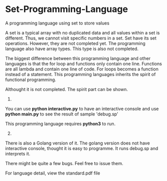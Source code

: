 # Set-Programming-Language
A programming language using set to store values

A set is a typical array with no duplicated data and all values within a set is different. Thus, we cannot visit specific numbers in a set. Set have its set operations. However, they are not completed yet. The programming language also have array types. This type is also not completed.

The biggest difference between this programming language and other languages is that the for loop and functions only contain one line. Functions are all lambda and contain one line of code. For loops becomes a function instead of a statement. This programming languages inherits the spirit of functional programming.

Althought it is not completed. The spirit part can be shown.



1.

You can use **python interactive.py** to have an interactive console and use **python main.py** to see the result of sample 'debug.sp'

This programming language requires **python3** to run.

2.

There is also a Golang version of it. The golang version does not have interactive console, thought it is easy to programme. It runs debug.sp and interprets it.



There might be quite a few bugs. Feel free to issue them.

For language detail, view the standard.pdf file

